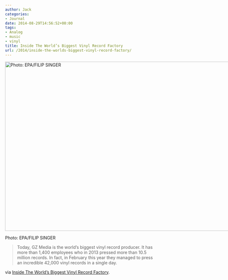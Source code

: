 ```yaml
---
author: Jack
categories:
- Journal
date: 2014-08-29T14:56:52+00:00
tags:
- Analog
- music
- vinyl
title: Inside The World’s Biggest Vinyl Record Factory
url: /2014/inside-the-worlds-biggest-vinyl-record-factory/
---
```


<div id="attachment_3458" style="width: 860px" class="wp-caption alignnone">
  <a href="/img/2014/08/GZ-Vinyl-Factory-05.jpg"><img class="size-full wp-image-3458" src="/img/2014/08/GZ-Vinyl-Factory-05.jpg" alt="Photo: EPA/FILIP SINGER" width="850" height="556" srcset="/img/2014/08/GZ-Vinyl-Factory-05.jpg 850w, /img/2014/08/GZ-Vinyl-Factory-05-300x196.jpg 300w, /img/2014/08/GZ-Vinyl-Factory-05-768x502.jpg 768w" sizes="(max-width: 850px) 100vw, 850px" /></a>
  
  <p class="wp-caption-text">
    Photo: EPA/FILIP SINGER
  </p>
</div>

> Today, GZ Media is the world’s biggest vinyl record producer. It has more than 1,400 employees who in 2013 pressed more than 10.5 million records. In fact, in February this year they managed to press an incredible 42,000 vinyl records in a single day.

via [Inside The World’s Biggest Vinyl Record Factory][1].

 [1]: http://www.tonedeaf.com.au/417437/inside-worlds-largest-vinyl-record-manufacturer.htm